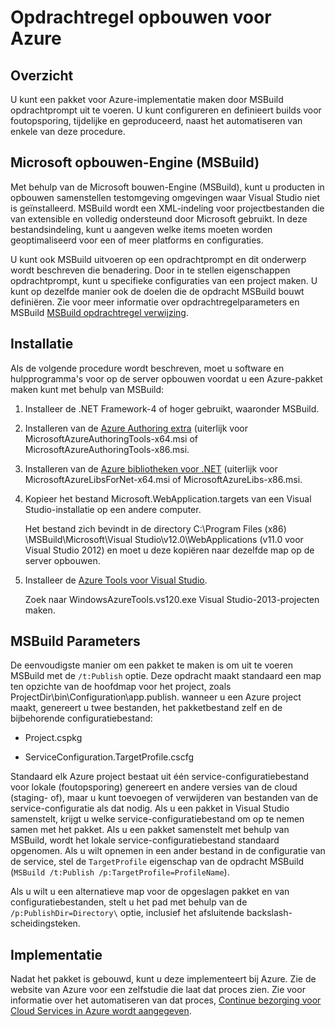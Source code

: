 <properties
   pageTitle="Opdrachtregel opbouwen voor Azure | Microsoft Azure"
   description="Opdrachtregel opbouwen voor Azure"
   services="visual-studio-online"
   documentationCenter="na"
   authors="TomArcher"
   manager="douge"
   editor="" />
<tags
   ms.service="multiple"
   ms.devlang="multiple"
   ms.topic="article"
   ms.tgt_pltfrm="na"
   ms.workload="na"
   ms.date="08/15/2016"
   ms.author="tarcher" />

# <a name="command-line-build-for-azure"></a>Opdrachtregel opbouwen voor Azure

## <a name="overview"></a>Overzicht

U kunt een pakket voor Azure-implementatie maken door MSBuild opdrachtprompt uit te voeren. U kunt configureren en definieert builds voor foutopsporing, tijdelijke en geproduceerd, naast het automatiseren van enkele van deze procedure.


## <a name="microsoft-build-engine-msbuild"></a>Microsoft opbouwen-Engine (MSBuild)

Met behulp van de Microsoft bouwen-Engine (MSBuild), kunt u producten in opbouwen samenstellen testomgeving omgevingen waar Visual Studio niet is geïnstalleerd. MSBuild wordt een XML-indeling voor projectbestanden die van extensible en volledig ondersteund door Microsoft gebruikt. In deze bestandsindeling, kunt u aangeven welke items moeten worden geoptimaliseerd voor een of meer platforms en configuraties.

U kunt ook MSBuild uitvoeren op een opdrachtprompt en dit onderwerp wordt beschreven die benadering. Door in te stellen eigenschappen opdrachtprompt, kunt u specifieke configuraties van een project maken. U kunt op dezelfde manier ook de doelen die de opdracht MSBuild bouwt definiëren. Zie voor meer informatie over opdrachtregelparameters en MSBuild [MSBuild opdrachtregel verwijzing](https://msdn.microsoft.com/library/ms164311.aspx).

## <a name="installation"></a>Installatie

Als de volgende procedure wordt beschreven, moet u software en hulpprogramma's voor op de server opbouwen voordat u een Azure-pakket maken kunt met behulp van MSBuild:

1. Installeer de .NET Framework-4 of hoger gebruikt, waaronder MSBuild.

1. Installeren van de [Azure Authoring extra](http://go.microsoft.com/fwlink/?LinkId=394615) (uiterlijk voor MicrosoftAzureAuthoringTools-x64.msi of MicrosoftAzureAuthoringTools-x86.msi.

1. Installeren van de [Azure bibliotheken voor .NET](http://go.microsoft.com/fwlink/?LinkId=394616) (uiterlijk voor MicrosoftAzureLibsForNet-x64.msi of MicrosoftAzureLibs-x86.msi.

1. Kopieer het bestand Microsoft.WebApplication.targets van een Visual Studio-installatie op een andere computer.

    Het bestand zich bevindt in de directory C:\Program Files (x86) \MSBuild\Microsoft\Visual Studio\v12.0\WebApplications (v11.0 voor Visual Studio 2012) en moet u deze kopiëren naar dezelfde map op de server opbouwen.

1. Installeer de [Azure Tools voor Visual Studio](http://go.microsoft.com/fwlink/?LinkId=394616).

    Zoek naar WindowsAzureTools.vs120.exe Visual Studio-2013-projecten maken.

## <a name="msbuild-parameters"></a>MSBuild Parameters

De eenvoudigste manier om een pakket te maken is om uit te voeren MSBuild met de `/t:Publish` optie. Deze opdracht maakt standaard een map ten opzichte van de hoofdmap voor het project, zoals ProjectDir\bin\Configuration\app.publish\. wanneer u een Azure project maakt, genereert u twee bestanden, het pakketbestand zelf en de bijbehorende configuratiebestand:

- Project.cspkg

- ServiceConfiguration.TargetProfile.cscfg

Standaard elk Azure project bestaat uit één service-configuratiebestand voor lokale (foutopsporing) genereert en andere versies van de cloud (staging- of), maar u kunt toevoegen of verwijderen van bestanden van de service-configuratie als dat nodig. Als u een pakket in Visual Studio samenstelt, krijgt u welke service-configuratiebestand om op te nemen samen met het pakket. Als u een pakket samenstelt met behulp van MSBuild, wordt het lokale service-configuratiebestand standaard opgenomen. Als u wilt opnemen in een ander bestand in de configuratie van de service, stel de `TargetProfile` eigenschap van de opdracht MSBuild (`MSBuild /t:Publish /p:TargetProfile=ProfileName`).

Als u wilt u een alternatieve map voor de opgeslagen pakket en van configuratiebestanden, stelt u het pad met behulp van de `/p:PublishDir=Directory\` optie, inclusief het afsluitende backslash-scheidingsteken.

## <a name="deployment"></a>Implementatie

Nadat het pakket is gebouwd, kunt u deze implementeert bij Azure. Zie de website van Azure voor een zelfstudie die laat dat proces zien. Zie voor informatie over het automatiseren van dat proces, [Continue bezorging voor Cloud Services in Azure wordt aangegeven](./cloud-services/cloud-services-dotnet-continuous-delivery.md).

